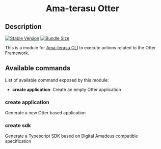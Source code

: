 <h1 align="center">Ama-terasu Otter</h1>

## Description

[![Stable Version](https://img.shields.io/npm/v/@o3r/amaterasu-otter)](https://www.npmjs.com/package/@o3r/amaterasu-otter)
[![Bundle Size](https://img.shields.io/bundlephobia/min/@o3r/amaterasu-otter?color=green)](https://www.npmjs.com/package/@o3r/amaterasu-otter)

This is a module for [Ama-terasu CLI](https://www.npmjs.com/package/@ama-terasu/cli) to execute actions related to the Otter Framework.

## Available commands

List of available command exposed by this module:

* **create application**: Create an empty Otter application

### create application

Generate a new Otter based application

### create sdk

Generate a Typescript SDK based on Digital Amadeus compatible specification
